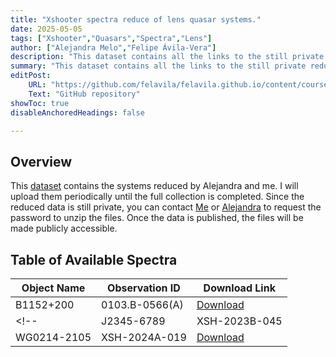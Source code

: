```yaml
---
title: "Xshooter spectra reduce of lens quasar systems." 
date: 2025-05-05
tags: ["Xshooter","Quasars","Spectra","Lens"]
author: ["Alejandra Melo","Felipe Ávila-Vera"]
description: "This dataset contains all the links to the still private reduce spectra of quasars."
summary: "This dataset contains all the links to the still private reduce spectra of quasars."
editPost:
    URL: "https://github.com/felavila/felavila.github.io/content/courses/data_xshooter.md"
    Text: "GitHub repository"
showToc: true
disableAnchoredHeadings: false

---
```


## Overview

This [dataset](https://drive.google.com/drive/folders/1glfUBEZImT_DEb_7XIjrGxBvrshFsppN?usp=sharing) contains the systems reduced by Alejandra and me. I will upload them periodically until the full collection is completed. Since the reduced data is still private, you can contact [Me](mailto:felipe.avilav@postgrado.uv.cl) or [Alejandra](mailto:amelo@mpa-garching.mpg.de) to request the password to unzip the files. Once the data is published, the files will be made publicly accessible.

## Table of Available Spectra

| Object Name | Observation ID | Download Link |
|-------------|----------------|----------------|
| B1152+200  | 0103.B-0566(A)  | [Download](https://drive.google.com/file/d/1BNzRmNO3EW5e0i3EOStwNPQTEMh5MqMa/view?usp=sharing)  |
<!-- | J2345-6789  | XSH-2023B-045  | [Download](#)  |
| WG0214-2105 | XSH-2024A-019  | [Download](#)  | -->



